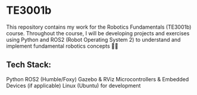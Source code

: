 # TE3001b
This repository contains my work for the Robotics Fundamentals (TE3001b) course. Throughout the course, I will be developing projects and exercises using Python and ROS2 (Robot Operating System 2) to understand and implement fundamental robotics concepts 🚀🤖

## Tech Stack:
Python
ROS2 (Humble/Foxy)
Gazebo & RViz
Microcontrollers & Embedded Devices (if applicable)
Linux (Ubuntu) for development
